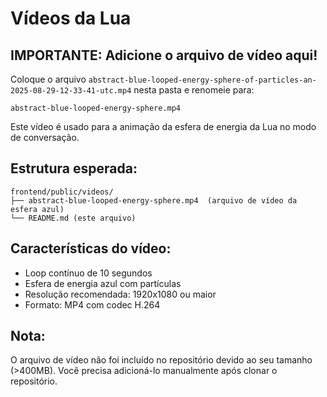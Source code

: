# Vídeos da Lua

## IMPORTANTE: Adicione o arquivo de vídeo aqui!

Coloque o arquivo `abstract-blue-looped-energy-sphere-of-particles-an-2025-08-29-12-33-41-utc.mp4` nesta pasta e renomeie para:

`abstract-blue-looped-energy-sphere.mp4`

Este vídeo é usado para a animação da esfera de energia da Lua no modo de conversação.

## Estrutura esperada:
```
frontend/public/videos/
├── abstract-blue-looped-energy-sphere.mp4  (arquivo de vídeo da esfera azul)
└── README.md (este arquivo)
```

## Características do vídeo:
- Loop contínuo de 10 segundos
- Esfera de energia azul com partículas
- Resolução recomendada: 1920x1080 ou maior
- Formato: MP4 com codec H.264

## Nota:
O arquivo de vídeo não foi incluído no repositório devido ao seu tamanho (>400MB).
Você precisa adicioná-lo manualmente após clonar o repositório.